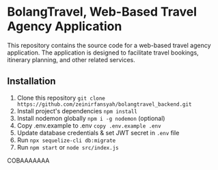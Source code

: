 # BolangTravel, Web-Based Travel Agency Application 
This repository contains the source code for a web-based travel agency application. The application is designed to facilitate travel bookings, itinerary planning, and other related services.

## Installation
 
1. Clone this repository `git clone https://github.com/zeinirfansyah/bolangtravel_backend.git`
2. Install project's dependencies `npm install`
3. Install nodemon globally `npm i -g nodemon` (optional)
4. Copy .env.example to .env `copy .env.example .env`
5. Update database credentials & set JWT secret in `.env` file
6. Run `npx sequelize-cli db:migrate`
7. Run `npm start` or `node src/index.js`

COBAAAAAAA